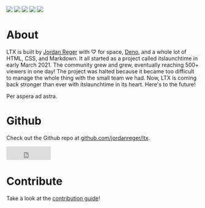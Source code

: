 <img src="https://img.shields.io/github/workflow/status/jordanreger/ltx/Deno?color=ff9a51"> <img src="https://img.shields.io/github/license/jordanreger/ltx?color=ff9a51"> <img src="https://img.shields.io/github/stars/jordanreger/ltx?color=ff9a51"> <img src="https://img.shields.io/github/issues/jordanreger/ltx?color=ff9a51"> <img src="https://img.shields.io/tokei/lines/github/jordanreger/ltx?color=ff9a51">

# About
LTX is built by <a href="https://jordanreger.com">Jordan Reger</a> with ♡ for space, <a href="https://deno.land">Deno</a>, and a whole lot of HTML, CSS, and Markdown. It all started as a project called itslaunchtime in early March 2021. The community grew and grew, eventually reaching 500+ viewers in one day! The project was halted because it became too difficult to manage the whole thing with the small team we had. Now, LTX is coming back stronger than ever with itslaunchtime in its heart. Here's to the future!

Per aspera ad astra.

# Github
Check out the Github repo at <a href="https://github.com/jordanreger/ltx">github.com/jordanreger/ltx</a>.

<iframe src="https://github.com/sponsors/jordanreger/button" title="Sponsor jordanreger" height="35" width="116" style="border: 0;" style="background-color: #101010"></iframe>

# Contribute
Take a look at the <a href="https://github.com/jordanreger/ltx#contribute">contribution guide</a>!